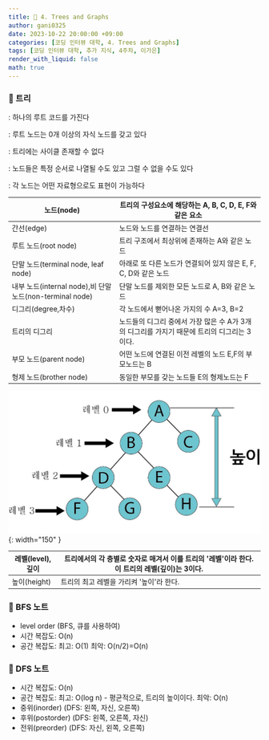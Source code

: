 ```yaml
---
title: 🐢 4. Trees and Graphs
author: gani0325
date: 2023-10-22 20:00:00 +09:00
categories: [코딩 인터뷰 대학, 4. Trees and Graphs]
tags: [코딩 인터뷰 대학, 추가 지식, 4주차, 이가은]
render_with_liquid: false
math: true
---
```


<h3> 🫧 트리 </h3>

: 하나의 루트 코드를 가진다

: 루트 노드는 0개 이상의 자식 노드를 갖고 있다

: 트리에는 사이클 존재할 수 없다

: 노드들은 특정 순서로 나열될 수도 있고 그럴 수 없을 수도 있다

: 각 노드는 어떤 자료형으로도 표현이 가능하다

| 노드(node)                                               | 트리의 구성요소에 해당하는 A, B, C, D, E, F와 같은 요소                                     |
| -------------------------------------------------------- | ------------------------------------------------------------------------------------------- |
| 간선(edge)                                               | 노드와 노드를 연결하는 연결선                                                               |
| 루트 노드(root node)                                     | 트리 구조에서 최상위에 존재하는 A와 같은 노드                                               |
| 단말 노드(terminal node, leaf node)                      | 아래로 또 다른 노드가 연결되어 있지 않은 E, F, C, D와 같은 노드                             |
| 내부 노드(internal node),비 단말 노드(non-terminal node) | 단말 노드를 제외한 모든 노드로 A, B와 같은 노드                                             |
| 디그리(degree,차수)                                      | 각 노드에서 뻗어나온 가지의 수 A=3, B=2                                                     |
| 트리의 디그리                                            | 노드들의 디그리 중에서 가장 많은 수 A가 3개의 디그리를 가지기 때문에 트리의 디그리는 3이다. |
| 부모 노드(parent node)                                   | 어떤 노드에 연결된 이전 레벨의 노드 E,F의 부모노드는 B                                      |
| 형제 노드(brother node)                                  | 동일한 부모를 갖는 노드들 E의 형제노드는 F                                                  |

![16.png](/assets/img/gani0325/16.png){: width="150" }

| 레벨(level),깊이 | 트리에서의 각 층별로 숫자로 매겨서 이를 트리의 '레벨'이라 한다. 이 트리의 레벨(깊이)는 3이다. |
| ---------------- | --------------------------------------------------------------------------------------------- |
| 높이(height)     | 트리의 최고 레벨을 가리켜 '높이'라 한다.                                                      |

<h3> 🫧 BFS 노트 </h3>

- level order (BFS, 큐를 사용하여)
- 시간 복잡도: O(n)
- 공간 복잡도: 최고: O(1) 최악: O(n/2)=O(n)

<h3> 🫧 DFS 노트 </h3>

- 시간 복잡도: O(n)
- 공간 복잡도: 최고: O(log n) - 평균적으로, 트리의 높이이다. 최악: O(n)
- 중위(inorder) (DFS: 왼쪽, 자신, 오른쪽)
- 후위(postorder) (DFS: 왼쪽, 오른쪽, 자신)
- 전위(preorder) (DFS: 자신, 왼쪽, 오른쪽)
